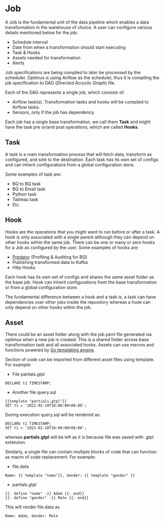 # Job

A Job is the fundamental unit of the data pipeline which enables a data transformation in the warehouse of choice. 
A user can configure various details mentioned below for the job:
- Schedule interval
- Date from when a transformation should start executing
- Task & Hooks
- Assets needed for transformation
- Alerts

Job specifications are being compiled to later be processed by the scheduler. Optimus is using Airflow as the scheduler, 
thus it is compiling the job specification to DAG (_Directed Acryclic Graph_) file.

Each of the DAG represents a single job, which consists of:
- Airflow task(s). Transformation tasks and hooks will be compiled to Airflow tasks.
- Sensors, only if the job has dependency.

Each job has a single base transformation, we call them **Task** and might have the task pre or/and post operations, 
which are called **Hooks**.

## Task
A task is a main transformation process that will fetch data, transform as configured, and sink to the destination. 
Each task has its own set of configs and can inherit configurations from a global configuration store.

Some examples of task are:
- BQ to BQ task
- BQ to Email task
- Python task
- Tableau task
- Etc.

## Hook

Hooks are the operations that you might want to run before or after a task. A hook is only associated with a single 
parent although they can depend on other hooks within the same job. There can be one or many or zero hooks for a Job as 
configured by the user. Some examples of hooks are:
- [Predator](https://github.com/goto/predator) (Profiling & Auditing for BQ)
- Publishing transformed data to Kafka
- Http Hooks

Each hook has its own set of configs and shares the same asset folder as the base job. Hook can inherit configurations 
from the base transformation or from a global configuration store.

The fundamental difference between a hook and a task is, a task can have dependencies over other jobs inside the 
repository whereas a hook can only depend on other hooks within the job.

## Asset

There could be an asset folder along with the job.yaml file generated via optimus when a new job is created. This is a 
shared folder across base transformation task and all associated hooks. Assets can use macros and functions powered by 
[Go templating engine](https://golang.org/pkg/text/template/).

Section of code can be imported from different asset files using template. For example:

- File partials.gtpl
```gotemplate
DECLARE t1 TIMESTAMP;
```


- Another file query.sql
```gotemplate
{{template "partials.gtpl"}}
SET t1 = '2021-02-10T10:00:00+00:00';
```

During execution query.sql will be rendered as:
```gotemplate
DECLARE t1 TIMESTAMP;
SET t1 = '2021-02-10T10:00:00+00:00';
```

whereas **partials.gtpl** will be left as it is because file was saved with .gtpl extension.

Similarly, a single file can contain multiple blocks of code that can function as macro of code replacement. For example:

- file.data
```gotemplate
Name: {{ template "name"}}, Gender: {{ template "gender" }}
```

- partials.gtpl
```gotemplate
{{- define "name" -}} Adam {{- end}}
{{- define "gender" -}} Male {{- end}}
```

This will render file.data as
```
Name: Adam, Gender: Male
```


